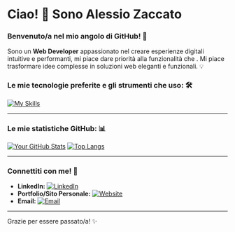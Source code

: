 # Ciao! 👋 Sono Alessio Zaccato

### Benvenuto/a nel mio angolo di GitHub! 🚀

Sono un **Web Developer** appassionato nel creare esperienze digitali intuitive e performanti, mi piace dare priorità alla funzionalità che . Mi piace trasformare idee complesse in soluzioni web eleganti e funzionali. 💡

### Le mie tecnologie preferite e gli strumenti che uso: 🛠️

[![My Skills](https://skillicons.dev/icons?i=html,css,js,react,nodejs,java,spring,bootstrap,git,github,vscode,docker,figma,mysql,vite,npm,windows)](https://skillicons.dev)

---

### Le mie statistiche GitHub: 📊

[![Your GitHub Stats](https://github-readme-stats.vercel.app/api?username=alessiozaccato&show_icons=true&theme=radical&hide_border=true)](https://github.com/anuraghazra/github-readme-stats)
[![Top Langs](https://github-readme-stats.vercel.app/api/top-langs/?username=alessiozaccato&layout=compact&theme=radical&hide_border=true)](https://github.com/anuraghazra/github-readme-stats)

---

### Connettiti con me! 🤝

* **LinkedIn:** [![LinkedIn](https://img.shields.io/badge/LinkedIn-0077B5?style=for-the-badge&logo=linkedin&logoColor=white)](https://www.linkedin.com/in/alessio-zaccato-b41931363/)
* **Portfolio/Sito Personale:** [![Website](https://img.shields.io/badge/Website-1572B6?style=for-the-badge&logo=globe&logoColor=white)](https://alessiozaccato.github.io)
* **Email:** [![Email](https://img.shields.io/badge/Email-D14836?style=for-the-badge&logo=gmail&logoColor=white)](mailto:alessiozaccato@gmail.com)

---

Grazie per essere passato/a! ✨
